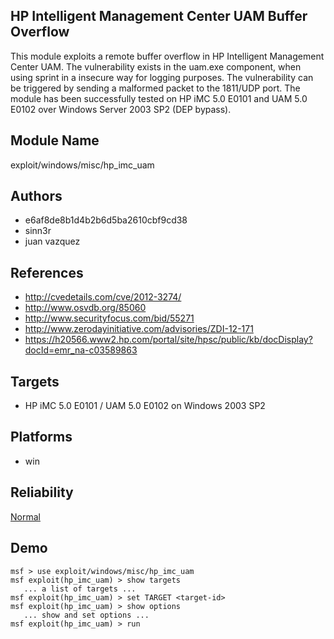 ## HP Intelligent Management Center UAM Buffer Overflow

This module exploits a remote buffer overflow in HP 
Intelligent Management Center UAM. The vulnerability exists 
in the uam.exe component, when using sprint in a insecure 
way for logging purposes. The vulnerability can be triggered 
by sending a malformed packet to the 1811/UDP port. The 
module has been successfully tested on HP iMC 5.0 E0101 and 
UAM 5.0 E0102 over Windows Server 2003 SP2 (DEP bypass).


## Module Name
exploit/windows/misc/hp_imc_uam

## Authors
* e6af8de8b1d4b2b6d5ba2610cbf9cd38
* sinn3r
* juan vazquez


## References
* http://cvedetails.com/cve/2012-3274/
* http://www.osvdb.org/85060
* http://www.securityfocus.com/bid/55271
* http://www.zerodayinitiative.com/advisories/ZDI-12-171
* https://h20566.www2.hp.com/portal/site/hpsc/public/kb/docDisplay?docId=emr_na-c03589863



## Targets
* HP iMC 5.0 E0101 / UAM 5.0 E0102 on Windows 2003 SP2


## Platforms
* win

## Reliability
[Normal](https://github.com/rapid7/metasploit-framework/wiki/Exploit-Ranking)

## Demo

```
msf > use exploit/windows/misc/hp_imc_uam
msf exploit(hp_imc_uam) > show targets
   ... a list of targets ...
msf exploit(hp_imc_uam) > set TARGET <target-id>
msf exploit(hp_imc_uam) > show options
   ... show and set options ...
msf exploit(hp_imc_uam) > run
```
    
    